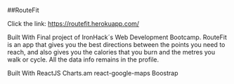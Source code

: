 ##RouteFit


Click the link: https://routefit.herokuapp.com/



Built With
Final project of IronHack´s Web Development Bootcamp. RouteFit is an app that gives you the best directions between the points you need to reach, and also gives you the calories that you burn and the metres
you walk or cycle. All the data info remains in the profile.

Built With
ReactJS
Charts.am
react-google-maps
Boostrap


